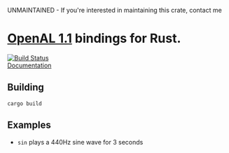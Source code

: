 UNMAINTAINED - If you're interested in maintaining this crate, contact me

# [OpenAL 1.1](http://connect.creativelabs.com/openal/) bindings for Rust.

[![Build Status](https://travis-ci.org/jpernst/openal-rs.svg?branch=master)](https://travis-ci.org/jpernst/openal-rs)  
[Documentation](http://jpernst.github.io/openal-rs)

## Building

    cargo build

## Examples

- `sin` plays a 440Hz sine wave for 3 seconds
